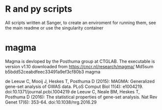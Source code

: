 

# R and py scripts
All scripts written at Sanger, to create an enviroment for running them, see the main readme or use the singularity container


# magma
Magma is devloped by the Posthuma group at CTGLAB. The executable is version v1.10 downloaded from https://cncr.nl/research/magma/
Md5sum b5bdd52ceabdfeec33491a9ef3cf80b3  magma

de Leeuw C, Mooij J, Heskes T, Posthuma D (2015): MAGMA: Generalized gene-set analysis of GWAS data. PLoS Comput Biol 11(4): e1004219. doi:10.1371/journal.pcbi.1004219
de Leeuw C, Neale BM, Heskes T, Posthuma D (2016): The statistical properties of gene-set analysis. Nat Rev Genet 17(6): 353-64. doi:10.1038/nrg.2016.29

